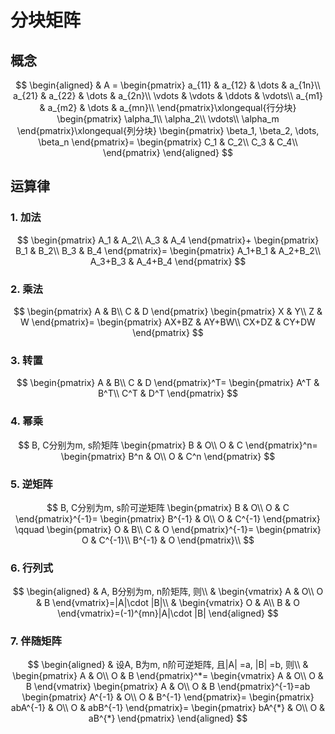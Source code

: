 # 分块矩阵

## 概念

$$
\begin{aligned}
	& A =
	\begin{pmatrix}
		a_{11} & a_{12} & \dots & a_{1n}\\
		a_{21} & a_{22} & \dots & a_{2n}\\
		\vdots & \vdots & \ddots & \vdots\\
		a_{m1} & a_{m2} & \dots & a_{mn}\\
	\end{pmatrix}\xlongequal{行分块}
	\begin{pmatrix}
		\alpha_1\\
		\alpha_2\\
		\vdots\\
		\alpha_m
	\end{pmatrix}\xlongequal{列分块}
	\begin{pmatrix}
		\beta_1, \beta_2, \dots, \beta_n
	\end{pmatrix}=
	\begin{pmatrix}
		C_1 & C_2\\
		C_3 & C_4\\
	\end{pmatrix}
\end{aligned}
$$

## 运算律

### 1. 加法

$$
\begin{pmatrix}
	A_1 & A_2\\
	A_3 & A_4
\end{pmatrix}+
\begin{pmatrix}
	B_1 & B_2\\
	B_3 & B_4
\end{pmatrix}=
\begin{pmatrix}
	A_1+B_1 & A_2+B_2\\
	A_3+B_3 & A_4+B_4
\end{pmatrix}
$$

### 2. 乘法

$$
\begin{pmatrix}
	A & B\\
	C & D
\end{pmatrix}
\begin{pmatrix}
	X & Y\\
	Z & W
\end{pmatrix}=
\begin{pmatrix}
	AX+BZ & AY+BW\\
	CX+DZ & CY+DW
\end{pmatrix}
$$

### 3. 转置

$$
\begin{pmatrix}
	A & B\\
	C & D
\end{pmatrix}^T=
\begin{pmatrix}
	A^T & B^T\\
	C^T & D^T
\end{pmatrix}
$$

### 4. 幂乘

$$
B, C分别为m, s阶矩阵
\begin{pmatrix}
	B & O\\
	O & C
\end{pmatrix}^n=
\begin{pmatrix}
	B^n & O\\
	O & C^n
\end{pmatrix}
$$

### 5. 逆矩阵

$$
B, C分别为m, s阶可逆矩阵
\begin{pmatrix}
	B & O\\
	O & C
\end{pmatrix}^{-1}=
\begin{pmatrix}
	B^{-1} & O\\
	O & C^{-1}
\end{pmatrix} \qquad
\begin{pmatrix}
	O & B\\
	C & O
\end{pmatrix}^{-1}=
\begin{pmatrix}
	O & C^{-1}\\
	B^{-1} & O
\end{pmatrix}\\
$$

### 6. 行列式

$$
\begin{aligned}
	& A, B分别为m, n阶矩阵, 则\\
	&
	\begin{vmatrix}
		A & O\\
		O & B
	\end{vmatrix}=|A|\cdot |B|\\
	&
	\begin{vmatrix}
		O & A\\
		B & O
	\end{vmatrix}=(-1)^{mn}|A|\cdot |B|
\end{aligned}
$$

### 7. 伴随矩阵

$$
\begin{aligned}
	& 设A, B为m, n阶可逆矩阵, 且|A| =a, |B| =b, 则\\
	&
	\begin{pmatrix}
		A & O\\
		O & B
	\end{pmatrix}^*=
	\begin{vmatrix}
		A & O\\
		O & B
	\end{vmatrix}
	\begin{pmatrix}
		A & O\\
		O & B
	\end{pmatrix}^{-1}=ab
	\begin{pmatrix}
		A^{-1} & O\\
		O & B^{-1}
	\end{pmatrix}=
	\begin{pmatrix}
		abA^{-1} & O\\
		O & abB^{-1}
	\end{pmatrix}=
	\begin{pmatrix}
		bA^{*} & O\\
		O & aB^{*}
	\end{pmatrix}
\end{aligned}
$$
